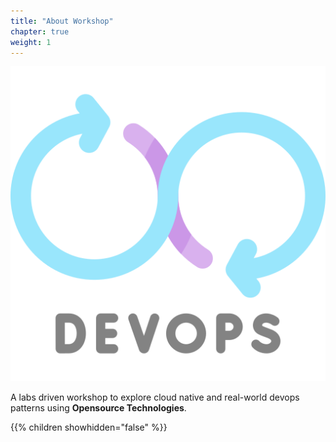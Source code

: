 ```yaml
---
title: "About Workshop"
chapter: true
weight: 1
---
```


![DevOps](/images/devops.png?width=20pc)

A labs driven workshop to explore cloud native and real-world devops patterns using **Opensource Technologies**.

{{% children showhidden="false" %}}
